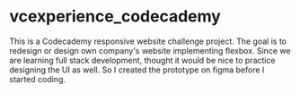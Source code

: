 # vcexperience_codecademy

This is a Codecademy responsive website challenge project. 
The goal is to redesign or design own company's website implementing flexbox. 
Since we are learning full stack development, thought it would be nice to practice designing the UI as well.
So I created the prototype on figma before I started coding.
